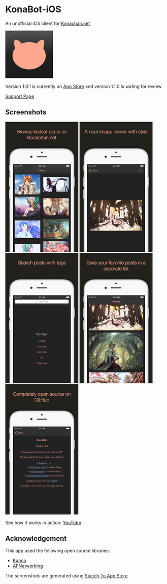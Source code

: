 # KonaBot-iOS

An unofficial iOS client for [Konachan.net](http://konachan.net)

<img src="./KonaBot/1024.png" width="150">

Version 1.0.1 is currently on [App Store](https://itunes.apple.com/us/app/konabot/id1055716649?ls=1&mt=8) and version 1.1.0 is wating for review

[Support Page](http://hkalexling.com/2015/11/05/konabot-support-page/)

## Screenshots

<img src="./KonaBot/screenshots/4.7%20Device%201.jpg" width="230">
<img src="./KonaBot/screenshots/4.7%20Device%202.jpg" width="230">
<img src="./KonaBot/screenshots/4.7%20Device%203.jpg" width="230">
<img src="./KonaBot/screenshots/4.7%20Device%204.jpg" width="230">
<img src="./KonaBot/screenshots/4.7%20Device%205.jpg" width="230">

See how it works in action: [YouTube](https://www.youtube.com/watch?v=GHr2EPdIcMo)

## Acknowledgement

This app used the following open source libraries:

- [Kanna](https://github.com/tid-kijyun/Kanna)
- [AFNetworking](https://github.com/AFNetworking/AFNetworking)

The screenshots are generated using [Sketch To App Store](https://github.com/LaunchKit/SketchToAppStore)
